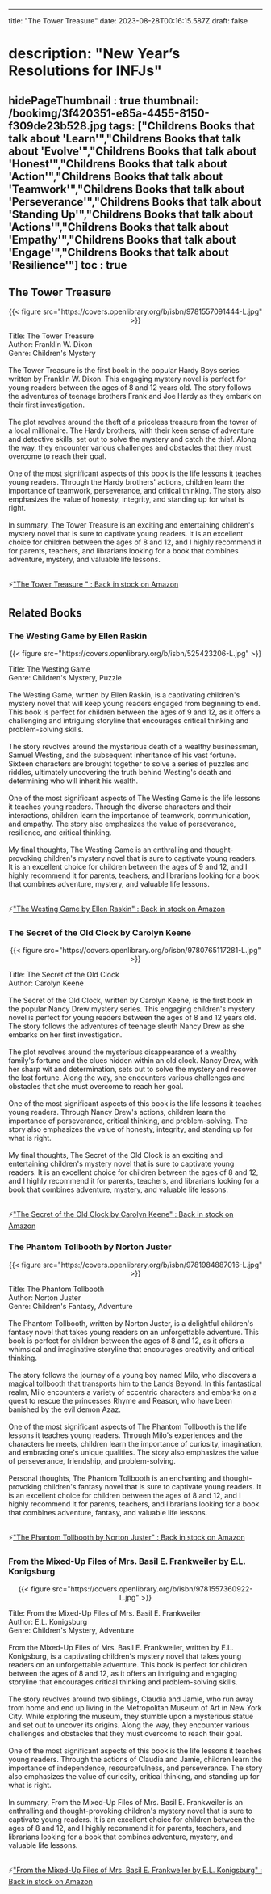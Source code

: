 
---
title: "The Tower Treasure"
date: 2023-08-28T00:16:15.587Z
draft: false
# description: "New Year’s Resolutions for INFJs"
hidePageThumbnail : true
thumbnail: /bookimg/3f420351-e85a-4455-8150-f309de23b528.jpg
tags: ["Childrens Books that talk about 'Learn'","Childrens Books that talk about 'Evolve'","Childrens Books that talk about 'Honest'","Childrens Books that talk about 'Action'","Childrens Books that talk about 'Teamwork'","Childrens Books that talk about 'Perseverance'","Childrens Books that talk about 'Standing Up'","Childrens Books that talk about 'Actions'","Childrens Books that talk about 'Empathy'","Childrens Books that talk about 'Engage'","Childrens Books that talk about 'Resilience'"]
toc : true
---
## The Tower Treasure 

<center>
{{< figure src="https://covers.openlibrary.org/b/isbn/9781557091444-L.jpg" >}}
</center>

Title: The Tower Treasure</br>
Author: Franklin W. Dixon</br>
Genre: Children's Mystery</br></br>
The Tower Treasure is the first book in the popular Hardy Boys series written by Franklin W. Dixon. This engaging mystery novel is perfect for young readers between the ages of 8 and 12 years old. The story follows the adventures of teenage brothers Frank and Joe Hardy as they embark on their first investigation.</br></br>
The plot revolves around the theft of a priceless treasure from the tower of a local millionaire. The Hardy brothers, with their keen sense of adventure and detective skills, set out to solve the mystery and catch the thief. Along the way, they encounter various challenges and obstacles that they must overcome to reach their goal.</br></br>
One of the most significant aspects of this book is the life lessons it teaches young readers. Through the Hardy brothers' actions, children learn the importance of teamwork, perseverance, and critical thinking. The story also emphasizes the value of honesty, integrity, and standing up for what is right.</br></br>
In summary, The Tower Treasure is an exciting and entertaining children's mystery novel that is sure to captivate young readers. It is an excellent choice for children between the ages of 8 and 12, and I highly recommend it for parents, teachers, and librarians looking for a book that combines adventure, mystery, and valuable life lessons.</br></br>

<p>⚡<a id="aflink" href="https://www.amazon.com/gp/search?ie=UTF8&tag=klayu00-20&linkCode=ur2&linkId=6639bed89a8ad8dd2705e40644eb43d3&camp=1789&creative=9325&index=books&keywords=The Tower Treasure " class="one" target="_blank" title='"The Tower Treasure " : Back in stock on Amazon'>"The Tower Treasure " : Back in stock on Amazon</a></p>

## Related Books
### The Westing Game by Ellen Raskin
<center>
{{< figure src="https://covers.openlibrary.org/b/isbn/525423206-L.jpg" >}}
</center>

Title: The Westing Game</br>
Genre: Children's Mystery, Puzzle</br></br>
The Westing Game, written by Ellen Raskin, is a captivating children's mystery novel that will keep young readers engaged from beginning to end. This book is perfect for children between the ages of 9 and 12, as it offers a challenging and intriguing storyline that encourages critical thinking and problem-solving skills.</br></br>
The story revolves around the mysterious death of a wealthy businessman, Samuel Westing, and the subsequent inheritance of his vast fortune. Sixteen characters are brought together to solve a series of puzzles and riddles, ultimately uncovering the truth behind Westing's death and determining who will inherit his wealth.</br></br>
One of the most significant aspects of The Westing Game is the life lessons it teaches young readers. Through the diverse characters and their interactions, children learn the importance of teamwork, communication, and empathy. The story also emphasizes the value of perseverance, resilience, and critical thinking.</br></br>
My final thoughts, The Westing Game is an enthralling and thought-provoking children's mystery novel that is sure to captivate young readers. It is an excellent choice for children between the ages of 9 and 12, and I highly recommend it for parents, teachers, and librarians looking for a book that combines adventure, mystery, and valuable life lessons.</br></br>

<p>⚡<a id="aflink" href="https://www.amazon.com/gp/search?ie=UTF8&tag=klayu00-20&linkCode=ur2&linkId=6639bed89a8ad8dd2705e40644eb43d3&camp=1789&creative=9325&index=books&keywords=The Westing Game by Ellen Raskin" class="one" target="_blank" title='"The Westing Game by Ellen Raskin" : Back in stock on Amazon'>"The Westing Game by Ellen Raskin" : Back in stock on Amazon</a></p>

### The Secret of the Old Clock by Carolyn Keene
<center>
{{< figure src="https://covers.openlibrary.org/b/isbn/9780765117281-L.jpg" >}}
</center>

Title: The Secret of the Old Clock</br>
Author: Carolyn Keene</br></br>
The Secret of the Old Clock, written by Carolyn Keene, is the first book in the popular Nancy Drew mystery series. This engaging children's mystery novel is perfect for young readers between the ages of 8 and 12 years old. The story follows the adventures of teenage sleuth Nancy Drew as she embarks on her first investigation.</br></br>
The plot revolves around the mysterious disappearance of a wealthy family's fortune and the clues hidden within an old clock. Nancy Drew, with her sharp wit and determination, sets out to solve the mystery and recover the lost fortune. Along the way, she encounters various challenges and obstacles that she must overcome to reach her goal.</br></br>
One of the most significant aspects of this book is the life lessons it teaches young readers. Through Nancy Drew's actions, children learn the importance of perseverance, critical thinking, and problem-solving. The story also emphasizes the value of honesty, integrity, and standing up for what is right.</br></br>
My final thoughts, The Secret of the Old Clock is an exciting and entertaining children's mystery novel that is sure to captivate young readers. It is an excellent choice for children between the ages of 8 and 12, and I highly recommend it for parents, teachers, and librarians looking for a book that combines adventure, mystery, and valuable life lessons.</br></br>

<p>⚡<a id="aflink" href="https://www.amazon.com/gp/search?ie=UTF8&tag=klayu00-20&linkCode=ur2&linkId=6639bed89a8ad8dd2705e40644eb43d3&camp=1789&creative=9325&index=books&keywords=The Secret of the Old Clock by Carolyn Keene" class="one" target="_blank" title='"The Secret of the Old Clock by Carolyn Keene" : Back in stock on Amazon'>"The Secret of the Old Clock by Carolyn Keene" : Back in stock on Amazon</a></p>

### The Phantom Tollbooth by Norton Juster
<center>
{{< figure src="https://covers.openlibrary.org/b/isbn/9781984887016-L.jpg" >}}
</center>

Title: The Phantom Tollbooth</br>
Author: Norton Juster</br>
Genre: Children's Fantasy, Adventure</br></br>
The Phantom Tollbooth, written by Norton Juster, is a delightful children's fantasy novel that takes young readers on an unforgettable adventure. This book is perfect for children between the ages of 8 and 12, as it offers a whimsical and imaginative storyline that encourages creativity and critical thinking.</br></br>
The story follows the journey of a young boy named Milo, who discovers a magical tollbooth that transports him to the Lands Beyond. In this fantastical realm, Milo encounters a variety of eccentric characters and embarks on a quest to rescue the princesses Rhyme and Reason, who have been banished by the evil demon Azaz.</br></br>
One of the most significant aspects of The Phantom Tollbooth is the life lessons it teaches young readers. Through Milo's experiences and the characters he meets, children learn the importance of curiosity, imagination, and embracing one's unique qualities. The story also emphasizes the value of perseverance, friendship, and problem-solving.</br></br>
Personal thoughts, The Phantom Tollbooth is an enchanting and thought-provoking children's fantasy novel that is sure to captivate young readers. It is an excellent choice for children between the ages of 8 and 12, and I highly recommend it for parents, teachers, and librarians looking for a book that combines adventure, fantasy, and valuable life lessons.</br></br>

<p>⚡<a id="aflink" href="https://www.amazon.com/gp/search?ie=UTF8&tag=klayu00-20&linkCode=ur2&linkId=6639bed89a8ad8dd2705e40644eb43d3&camp=1789&creative=9325&index=books&keywords=The Phantom Tollbooth by Norton Juster" class="one" target="_blank" title='"The Phantom Tollbooth by Norton Juster" : Back in stock on Amazon'>"The Phantom Tollbooth by Norton Juster" : Back in stock on Amazon</a></p>

### From the Mixed-Up Files of Mrs. Basil E. Frankweiler by E.L. Konigsburg
<center>
{{< figure src="https://covers.openlibrary.org/b/isbn/9781557360922-L.jpg" >}}
</center>

Title: From the Mixed-Up Files of Mrs. Basil E. Frankweiler</br>
Author: E.L. Konigsburg</br>
Genre: Children's Mystery, Adventure</br></br>
From the Mixed-Up Files of Mrs. Basil E. Frankweiler, written by E.L. Konigsburg, is a captivating children's mystery novel that takes young readers on an unforgettable adventure. This book is perfect for children between the ages of 8 and 12, as it offers an intriguing and engaging storyline that encourages critical thinking and problem-solving skills.</br></br>
The story revolves around two siblings, Claudia and Jamie, who run away from home and end up living in the Metropolitan Museum of Art in New York City. While exploring the museum, they stumble upon a mysterious statue and set out to uncover its origins. Along the way, they encounter various challenges and obstacles that they must overcome to reach their goal.</br></br>
One of the most significant aspects of this book is the life lessons it teaches young readers. Through the actions of Claudia and Jamie, children learn the importance of independence, resourcefulness, and perseverance. The story also emphasizes the value of curiosity, critical thinking, and standing up for what is right.</br></br>
In summary, From the Mixed-Up Files of Mrs. Basil E. Frankweiler is an enthralling and thought-provoking children's mystery novel that is sure to captivate young readers. It is an excellent choice for children between the ages of 8 and 12, and I highly recommend it for parents, teachers, and librarians looking for a book that combines adventure, mystery, and valuable life lessons.</br></br>

<p>⚡<a id="aflink" href="https://www.amazon.com/gp/search?ie=UTF8&tag=klayu00-20&linkCode=ur2&linkId=6639bed89a8ad8dd2705e40644eb43d3&camp=1789&creative=9325&index=books&keywords=From the Mixed-Up Files of Mrs. Basil E. Frankweiler by E.L. Konigsburg" class="one" target="_blank" title='"From the Mixed-Up Files of Mrs. Basil E. Frankweiler by E.L. Konigsburg" : Back in stock on Amazon'>"From the Mixed-Up Files of Mrs. Basil E. Frankweiler by E.L. Konigsburg" : Back in stock on Amazon</a></p>
